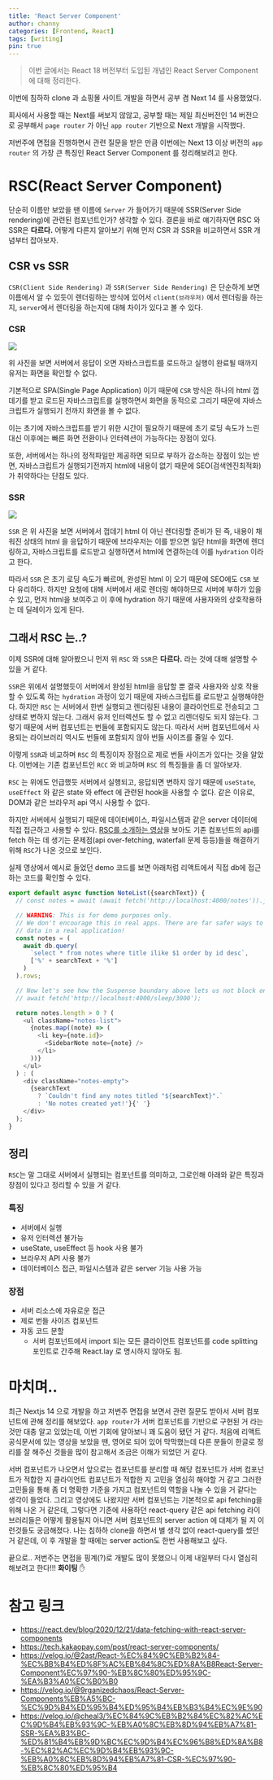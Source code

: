```yaml
---
title: 'React Server Component'
author: channy
categories: [Frontend, React]
tags: [writing]
pin: true
---
```

> 이번 글에서는 React 18 버전부터 도입된 개념인 React Server Component 에 대해 정리한다.

이번에 침하하 clone 과 쇼핑몰 사이트 개발을 하면서 공부 겸 Next 14 를 사용했었다.
  
회사에서 사용할 때는 Next를 써보지 않않고, 공부할 때는 제일 최신버전인 14 버전으로 공부해서 `page router` 가 아닌 `app router` 기반으로 Next 개발을 시작했다.
  
저번주에 면접을 진행하면서 관련 질문을 받은 만큼 이번에는 Next 13 이상 버전의 `app router` 의 가장 큰 특징인 React Server Component 를 정리해보려고 한다.

# RSC(React Server Component)
단순히 이름만 보았을 땐 이름에 `Server` 가 들어가기 때문에 SSR(Server Side rendering)에 관련된 컴포넌트인가? 생각할 수 있다. 결론을 바로 얘기하자면 RSC 와 SSR은 **다르다.**
어떻게 다른지 알아보기 위해 먼저 CSR 과 SSR을 비교하면서 SSR 개념부터 잡아보자.
## CSR vs SSR
`CSR(Client Side Rendering)` 과 `SSR(Server Side Rendering)` 은 단순하게 보면 이름에서 알 수 있듯이 렌더링하는 방식에 있어서 `client(브라우저)` 에서 렌더링을 하는지, `server`에서 렌더링을 하는지에 대해 차이가 있다고 볼 수 있다.

### CSR
<img src="/assets/img/serverComponent/csr.png" />
  
위 사진을 보면 서버에서 응답이 오면 자바스크립트를 로드하고 실행이 완료될 때까지 유저는 화면을 확인할 수 없다. 
  
기본적으로 SPA(Single Page Application) 이기 때문에 `CSR` 방식은 하나의 html 껍데기를 받고 로드된 자바스크립트를 실행하면서 화면을 동적으로 그리기 때문에 자바스크립트가 실행되기 전까지 화면을 볼 수 없다. 
  
이는 초기에 자바스크립트를 받기 위한 시간이 필요하기 때문에 초기 로딩 속도가 느린 대신 이후에는 빠른 화면 전환이나 인터렉션이 가능하다는 장점이 있다. 
  
또한, 서버에서는 하나의 정적파일만 제공하면 되므로 부하가 감소하는 장점이 있는 반면, 자바스크립트가 실행되기전까지 html에 내용이 없기 때문에 SEO(검색엔진최적화)가 취약하다는 단점도 있다. 

### SSR
<img src="/assets/img/serverComponent/ssr.png" />
  
`SSR` 은 위 사진을 보면 서버에서 껍데기 html 이 아닌 렌더링할 준비가 된 즉, 내용이 채워진 상태의 html 을 응답하기 때문에 브라우저는 이를 받으면 일단 html을 화면에 렌더링하고, 자바스크립트를 로드받고 실행하면서 html에 연결하는데 이를 `hydration` 이라고 한다.
  
따라서 `SSR` 은 초기 로딩 속도가 빠르며, 완성된 html 이 오기 때문에 SEO에도 `CSR` 보다 유리하다. 하지만 요청에 대해 서버에서 새로 렌더링 해야하므로 서버에 부하가 있을 수 있고, 먼저 html을 보여주고 이 후에 hydration 하기 때문에 사용자와의 상호작용하는 데 딜레이가 있게 된다.

## 그래서 RSC 는..?
이제 SSR에 대해 알아봤으니 먼저 위 `RSC` 와 `SSR`은 **다르다.** 라는 것에 대해 설명할 수 있을 거 같다.
  
`SSR`은 위에서 설명했듯이 서버에서 완성된 html을 응답할 뿐 결국 사용자와 상호 작용할 수 있도록 하는 `hydration` 과정이 있기 때문에 자바스크립트를 로드받고 실행해야한다. 하지만 `RSC` 는 서버에서 한번 실행되고 렌더링된 내용이 클라이언트로 전송되고 그 상태로 변하지 않는다. 그래서 유저 인터렉션도 할 수 없고 리렌더링도 되지 않는다. 그렇기 때문에 서버 컴포넌트는 번들에 포함되지도 않는다. 따라서 서버 컴포넌트에서 사용되는 라이브러리 역시도 번들에 포함되지 않아 번들 사이즈를 줄일 수 있다.
  
이렇게 `SSR`과 비교하며 `RSC` 의 특징이자 장점으로 제로 번들 사이즈가 있다는 것을 알았다. 이번에는 기존 컴포넌트인 `RCC` 와 비교하며 `RSC` 의 특징들을 좀 더 알아보자.
  
`RSC` 는 위에도 언급했듯 서버에서 실행되고, 응답되면 변하지 않기 때문에 `useState`, `useEffect` 와 같은 state 와 effect 에 관련된 hook을 사용할 수 없다. 같은 이유로, DOM과 같은 브라우저 api 역시 사용할 수 없다. 
  
하지만 서버에서 실행되기 때문에 데이터베이스, 파일시스템과 같은 server 데이터에 직접 접근하고 사용할 수 있다. [RSC를 소개하는 영상](https://react.dev/blog/2020/12/21/data-fetching-with-react-server-components)을 보아도 기존 컴포넌트의 api를 fetch 하는 데 생기는 문제점(api over-fetching, waterfall 문제 등등)들을 해결하기 위해 `RSC`가 나온 것으로 보인다.
  
실제 영상에서 예시로 들었던 demo 코드를 보면 아래처럼 리액트에서 직접 db에 접근하는 코드를 확인할 수 있다.
```javascript
export default async function NoteList({searchText}) {
  // const notes = await (await fetch('http://localhost:4000/notes')).json();

  // WARNING: This is for demo purposes only.
  // We don't encourage this in real apps. There are far safer ways to access
  // data in a real application!
  const notes = (
    await db.query(
      `select * from notes where title ilike $1 order by id desc`,
      ['%' + searchText + '%']
    )
  ).rows;

  // Now let's see how the Suspense boundary above lets us not block on this.
  // await fetch('http://localhost:4000/sleep/3000');

  return notes.length > 0 ? (
    <ul className="notes-list">
      {notes.map((note) => (
        <li key={note.id}>
          <SidebarNote note={note} />
        </li>
      ))}
    </ul>
  ) : (
    <div className="notes-empty">
      {searchText
        ? `Couldn't find any notes titled "${searchText}".`
        : 'No notes created yet!'}{' '}
    </div>
  );
}
```

## 정리
`RSC`는 말 그대로 서버에서 실행되는 컴포넌트를 의미하고, 그로인해 아래와 같은 특징과 장점이 있다고 정리할 수 있을 거 같다.
### 특징
* 서버에서 실행
* 유저 인터렉션 불가능
* useState, useEffect 등 hook 사용 불가
* 브라우저 API 사용 불가
* 데이터베이스 접근, 파일시스템과 같은 server 기능 사용 가능
### 장점
* 서버 리소스에 자유로운 접근
* 제로 번들 사이즈 컴포넌트
* 자동 코드 분할
    * 서버 컴포넌트에서 import 되는 모든 클라이언트 컴포넌트를 code splitting 포인트로 간주해 React.lay 로 명시하지 않아도 됨.

# 마치며..
최근 Nextjs 14 으로 개발을 하고 저번주 면접을 보면서 관련 질문도 받아서 서버 컴포넌트에 관해 정리를 해보았다. `app router`가 서버 컴포넌트를 기반으로 구현된 거 라는 것만 대충 알고 있었는데, 이번 기회에 알아보니 꽤 도움이 됐던 거 같다. 처음에 리액트 공식문서에 있는 영상을 보았을 땐, 영어로 되어 있어 막막했는데 다른 분들이 한글로 정리를 잘 해주신 것들을 많이 참고해서 조금은 이해가 되었던 거 같다. 
  
서버 컴포넌트가 나오면서 앞으로는 컴포넌트를 분리할 때 해당 컴포넌트가 서버 컴포넌트가 적합한 지 클라이언트 컴포넌트가 적합한 지 고민을 열심히 해야할 거 같고 그러한 고민들을 통해 좀 더 명확한 기준을 가지고 컴포넌트의 역할을 나눌 수 있을 거 같다는 생각이 들었다. 그리고 영상에도 나왔지만 서버 컴포넌트는 기본적으로 api fetching을 위해 나온 거 같은데, 그렇다면 기존에 사용하던 react-query 같은 api fetching 라이브러리들은 어떻게 활용될지 아니면 서버 컴포넌트의 server action 에 대체가 될 지 이런것들도 궁금해졌다. 나는 침하하 clone을 하면서 별 생각 없이 react-query를 썼던 거 같은데, 이 후 개발을 할 때에는 server action도 한번 사용해보고 싶다.
  
끝으로.. 저번주는 면접을 핑계(?)로 개발도 많이 못했으니 이제 내일부터 다시 열심히 해보려고 한다!!! **화이팅** ✋

# 참고 링크
* https://react.dev/blog/2020/12/21/data-fetching-with-react-server-components
* https://tech.kakaopay.com/post/react-server-components/
* https://velog.io/@2ast/React-%EC%84%9C%EB%B2%84-%EC%BB%B4%ED%8F%AC%EB%84%8C%ED%8A%B8React-Server-Component%EC%97%90-%EB%8C%80%ED%95%9C-%EA%B3%A0%EC%B0%B0
* https://velog.io/@9rganizedchaos/React-Server-Components%EB%A5%BC-%EC%9D%B4%ED%95%B4%ED%95%B4%EB%B3%B4%EC%9E%90
* https://velog.io/@cheal3/%EC%84%9C%EB%B2%84%EC%82%AC%EC%9D%B4%EB%93%9C-%EB%A0%8C%EB%8D%94%EB%A7%81-SSR-%EA%B3%BC-%ED%81%B4%EB%9D%BC%EC%9D%B4%EC%96%B8%ED%8A%B8-%EC%82%AC%EC%9D%B4%EB%93%9C-%EB%A0%8C%EB%8D%94%EB%A7%81-CSR-%EC%97%90-%EB%8C%80%ED%95%B4